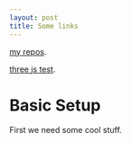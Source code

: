 ```yaml
---
layout: post
title: Some links
---
```


[my repos](https://github.com/ronniebnorth).

[three js test](./three-test.html).

# Basic Setup

First we need some cool stuff.
